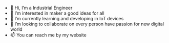 - 👋 Hi, I’m a Industrial Engineer
- 👀 I’m interested in maker a good ideas for all
- 🌱 I’m currently learning and developing in IoT devices
- 💞️ I’m looking to collaborate on every person have passion for new digital world
- 📫 You can reach me by my website

